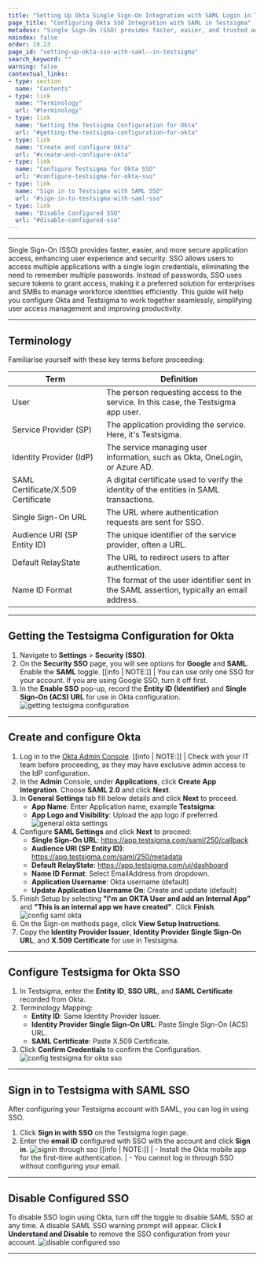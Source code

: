 ```yaml
---
title: "Setting Up Okta Single Sign-On Integration with SAML Login in Testsigma"
page_title: "Configuring Okta SSO Integration with SAML in Testsigma"
metadesc: "Single Sign-On (SSO) provides faster, easier, and trusted access to applications. Learn how to set up Single Sign-On (SSO) with SAML login easily in Testsigma."
noindex: false
order: 19.23
page_id: "setting-up-okta-sso-with-saml--in-testsigma"
search_keyword: ""
warning: false
contextual_links:
- type: section
  name: "Contents"
- type: link
  name: "Terminology"
  url: "#terminology"
- type: link
  name: "Getting the Testsigma Configuration for Okta"
  url: "#getting-the-testsigma-configuration-for-okta"
- type: link
  name: "Create and configure Okta"
  url: "#create-and-configure-okta"
- type: link
  name: "Configure Testsigma for Okta SSO"
  url: "#configure-testsigma-for-okta-sso"
- type: link
  name: "Sign in to Testsigma with SAML SSO"
  url: "#sign-in-to-testsigma-with-saml-sso"
- type: link
  name: "Disable Configured SSO"
  url: "#disable-configured-sso"
---
```


---

Single Sign-On (SSO) provides faster, easier, and more secure application access, enhancing user experience and security. SSO allows users to access multiple applications with a single login credentials, eliminating the need to remember multiple passwords. Instead of passwords, SSO uses secure tokens to grant access, making it a preferred solution for enterprises and SMBs to manage workforce identities efficiently. This guide will help you configure Okta and Testsigma to work together seamlessly, simplifying user access management and improving productivity.

---

## **Terminology**

Familiarise yourself with these key terms before proceeding:

| Term                             | Definition                                                                          |
|----------------------------------|-------------------------------------------------------------------------------------|
| User                             | The person requesting access to the service. In this case, the Testsigma app user.   |
| Service Provider (SP)            | The application providing the service. Here, it's Testsigma.                        |
| Identity Provider (IdP)          | The service managing user information, such as Okta, OneLogin, or Azure AD.         |
| SAML Certificate/X.509 Certificate | A digital certificate used to verify the identity of the entities in SAML transactions. |
| Single Sign-On URL               | The URL where authentication requests are sent for SSO.                             |
| Audience URI (SP Entity ID)      | The unique identifier of the service provider, often a URL.                         |
| Default RelayState               | The URL to redirect users to after authentication.                                  |
| Name ID Format                   | The format of the user identifier sent in the SAML assertion, typically an email address. |

---

## **Getting the Testsigma Configuration for Okta**

1. Navigate to **Settings** > **Security (SSO)**.
2. On the **Security SSO** page, you will see options for **Google** and **SAML**. Enable the **SAML** toggle.
[[info | NOTE:]]
| You can use only one SSO for your account. If you are using Google SSO, turn it off first.
3. In the **Enable SSO** pop-up, record the **Entity ID (Identifier)** and **Single Sign-On (ACS) URL** for use in Okta configuration. ![getting testsigma configuration](https://s3.amazonaws.com/static-docs.testsigma.com/new_images/projects/applications/getting_testsigma_configuration.gif)

---

## **Create and configure Okta**

1. Log in to the [Okta Admin Console](https://www.okta.com/login).
[[info | NOTE:]]
| Check with your IT team before proceeding, as they may have exclusive admin access to the IdP configuration.
1. In the **Admin** Console, under **Applications**, click **Create App Integration**. Choose **SAML 2.0** and click **Next**.
2. In **General Settings** tab fill below details and click **Next** to proceed.
    - **App Name**: Enter Application name, example **Testsigma**:
    - **App Logo and Visibility**: Upload the app logo if preferred. ![general okta settings](https://s3.amazonaws.com/static-docs.testsigma.com/new_images/projects/applications/okta_general_settings.gif)
3. Configure **SAML Settings** and click **Next** to proceed:
    - **Single Sign-On URL**: https://app.testsigma.com/saml/250/callback
    - **Audience URI (SP Entity ID)**: https://app.testsigma.com/saml/250/metadata
    - **Default RelayState**: https://app.testsigma.com/ui/dashboard
    - **Name ID Format**: Select EmailAddress from dropdown.
    - **Application Username**: Okta username (default)
    - **Update Application Username On**: Create and update (default)
4. Finish Setup by selecting **"I'm an OKTA User and add an Internal App"** and **"This is an internal app we have created"**. Click **Finish**. ![config saml okta](https://s3.amazonaws.com/static-docs.testsigma.com/new_images/projects/applications/config_saml_okta.gif)
5. On the Sign-on methods page, click **View Setup Instructions**.
6. Copy the **Identity Provider Issuer**, **Identity Provider Single Sign-On URL**, and **X.509 Certificate** for use in Testsigma.

---

## **Configure Testsigma for Okta SSO**

1. In Testsigma, enter the **Entity ID**, **SSO URL**, and **SAML Certificate** recorded from Okta.
2. Terminology Mapping:
    - **Entity ID**: Same Identity Provider Issuer.
    - **Identity Provider Single Sign-On URL**: Paste Single Sign-On (ACS) URL.
    - **SAML Certificate**: Paste X.509 Certificate.
3. Click **Confirm Credentials** to confirm the Configuration. ![config testsigma for okta sso](https://s3.amazonaws.com/static-docs.testsigma.com/new_images/projects/applications/config_testsigma_okta_id.gif)

---

## **Sign in to Testsigma with SAML SSO**

After configuring your Testsigma account with SAML, you can log in using SSO.

1. Click **Sign in with SSO** on the Testsigma login page.
2. Enter the **email ID** configured with SSO with the account and click **Sign in**. ![signin through sso](https://s3.amazonaws.com/static-docs.testsigma.com/new_images/projects/applications/signin_through_sso.gif)
[[info | NOTE:]]
| - Install the Okta mobile app for the first-time authentication. 
| - You cannot log in through SSO without configuring your email.

---

## **Disable Configured SSO**

To disable SSO login using Okta, turn off the toggle to disable SAML SSO at any time. A disable SAML SSO warning prompt will appear. Click **I Understand and Disable** to remove the SSO configuration from your account. ![disable configured sso](https://s3.amazonaws.com/static-docs.testsigma.com/new_images/projects/applications/disable_configured_sso.gif)

---